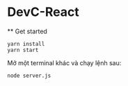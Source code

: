 # DevC-React
** Get started

```
yarn install
yarn start
```

Mở một terminal khác và chạy lệnh sau:

```
node server.js
```
